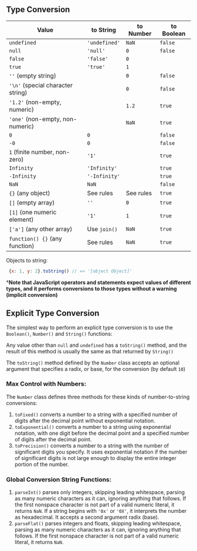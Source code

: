 ## Type Conversion

| Value                            | to String     | to Number | to Boolean |
|----------------------------------|---------------|-----------|------------|
| `undefined`                      | `'undefined'` | `NaN`     | `false`    |
| `null`                           | `'null'`      | `0`       | `false`    |
| `false`                          | `'false'`     | `0`       |            |
| `true`                           | `'true'`      | `1`       |            |
| `''` (empty string)              |               | `0`       | `false`    |
| `'\n'` (special character string) |              | `0`       | `false`    |
| `'1.2'` (non-empty, numeric)     |               | `1.2`     | `true`     |
| `'one'` (non-empty, non-numeric) |               | `NaN`     | `true`     |
| `0`                              | `0`           |           | `false`    |
| `-0`                             | `0`           |           | `false`    |
| `1` (finite number, non-zero)    | `'1'`         |           | `true`     |
| `Infinity`                       | `'Infinity'`  |           | `true`     |
| `-Infinity`                      | `'-Infinity'` |           | `true`     |
| `NaN`                            | `NaN`         |           | `false`    |
| `{}` (any object)                | See rules     | See rules | `true`     |
| `[]` (empty array)               | `''`          | `0`       | `true`     |
| `[1]` (one numeric element)      | `'1'`         | `1`       | `true`     |
| `['a']` (any other array)        | Use `join()`  | `NaN`     | `true`     |
| `function() {}` (any function)   | See rules     | `NaN`     | `true`     |

Objects to string:
```js
 {x: 1, y: 2}.toString() // => '[object Object]'
```

***Note that JavaScript operators and statements expect values of different types, and it performs conversions to those types without a warning (implicit conversion)**

## Explicit Type Conversion

The simplest way to perform an explicit type conversion is to use the `Boolean()`, `Number()` and `String()` functions:

Any value other than `null` and `undefined` has a `toString()` method, and the result of this method is usually the same as that returned by `String()`

The `toString()` method defined by the `Number` class accepts an optional argument that specifies a radix, or base, for the conversion (by default `10`)

### Max Control with Numbers:

The `Number` class defines three methods for these kinds of number-to-string conversions:

1. `toFixed()` converts a number to a string with a specified number of digits after the decimal point without exponential notation.
2. `toExponential()` converts a number to a string using exponential notation, with one digit before the decimal point and a specified number of digits after the decimal point.
3. `toPrecision()` converts a number to a string with the number of significant digits you specify. It uses exponential notation if the number of significant digits is not large enough to display the entire integer portion of the number.

### Global Conversion String Functions:

1. `parseInt()` parses only integers, skipping leading whitespace, parsing as many numeric characters as it can, ignoring anything that follows. If the first nonspace character is not part of a valid numeric literal, it returns `NaN`. If a string begins with `'0x'` or `'0X'`, it interprets the number as hexadecimal. It accepts a second argument radix (base).
2. `parseFlat()` parses integers and floats, skipping leading whitespace, parsing as many numeric characters as it can, ignoring anything that follows. If the first nonspace character is not part of a valid numeric literal, it returns `NaN`.
